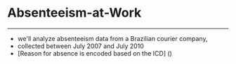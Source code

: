 # Absenteeism-at-Work
----------------------
* we'll analyze absenteeism data from a Brazilian courier company,
* collected between July 2007 and July 2010
* [Reason for absence is encoded based on the ICD] ()
